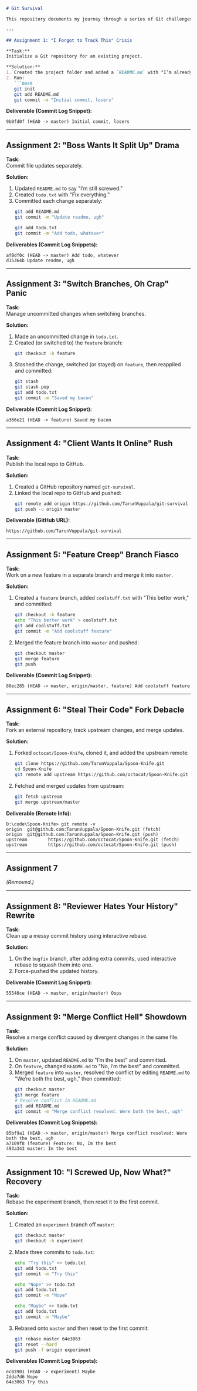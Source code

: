 ```markdown
# Git Survival

This repository documents my journey through a series of Git challenges designed to simulate real-world disasters. Below is a summary of each assignment (1 through 10), including the commands I ran and the final deliverables (commit logs, remote info) from my Git history.

---

## Assignment 1: "I Forgot to Track This" Crisis

**Task:**  
Initialize a Git repository for an existing project.

**Solution:**  
1. Created the project folder and added a `README.md` with "I’m already screwed."  
2. Ran:
   ```bash
   git init
   git add README.md
   git commit -m "Initial commit, losers"
   ```

**Deliverable (Commit Log Snippet):**
```
9b0fd0f (HEAD -> master) Initial commit, losers
```

---

## Assignment 2: "Boss Wants It Split Up" Drama

**Task:**  
Commit file updates separately.

**Solution:**  
1. Updated `README.md` to say "I’m still screwed."  
2. Created `todo.txt` with "Fix everything."  
3. Committed each change separately:
   ```bash
   git add README.md
   git commit -m "Update readme, ugh"

   git add todo.txt
   git commit -m "Add todo, whatever"
   ```

**Deliverables (Commit Log Snippets):**
```
af8df0c (HEAD -> master) Add todo, whatever
d15364b Update readme, ugh
```

---

## Assignment 3: "Switch Branches, Oh Crap" Panic

**Task:**  
Manage uncommitted changes when switching branches.

**Solution:**  
1. Made an uncommitted change in `todo.txt`.  
2. Created (or switched to) the `feature` branch:
   ```bash
   git checkout -b feature
   ```
3. Stashed the change, switched (or stayed) on `feature`, then reapplied and committed:
   ```bash
   git stash
   git stash pop
   git add todo.txt
   git commit -m "Saved my bacon"
   ```

**Deliverable (Commit Log Snippet):**
```
a366e21 (HEAD -> feature) Saved my bacon
```

---

## Assignment 4: "Client Wants It Online" Rush

**Task:**  
Publish the local repo to GitHub.

**Solution:**  
1. Created a GitHub repository named `git-survival`.  
2. Linked the local repo to GitHub and pushed:
   ```bash
   git remote add origin https://github.com/TarunVuppala/git-survival
   git push -u origin master
   ```

**Deliverable (GitHub URL):**
```
https://github.com/TarunVuppala/git-survival
```

---

## Assignment 5: "Feature Creep" Branch Fiasco

**Task:**  
Work on a new feature in a separate branch and merge it into `master`.

**Solution:**  
1. Created a `feature` branch, added `coolstuff.txt` with "This better work," and committed:
   ```bash
   git checkout -b feature
   echo "This better work" > coolstuff.txt
   git add coolstuff.txt
   git commit -m "Add coolstuff feature"
   ```
2. Merged the feature branch into `master` and pushed:
   ```bash
   git checkout master
   git merge feature
   git push
   ```

**Deliverable (Commit Log Snippet):**
```
88ec285 (HEAD -> master, origin/master, feature) Add coolstuff feature
```

---

## Assignment 6: "Steal Their Code" Fork Debacle

**Task:**  
Fork an external repository, track upstream changes, and merge updates.

**Solution:**  
1. Forked `octocat/Spoon-Knife`, cloned it, and added the upstream remote:
   ```bash
   git clone https://github.com/TarunVuppala/Spoon-Knife.git
   cd Spoon-Knife
   git remote add upstream https://github.com/octocat/Spoon-Knife.git
   ```
2. Fetched and merged updates from upstream:
   ```bash
   git fetch upstream
   git merge upstream/master
   ```

**Deliverable (Remote Info):**
```
D:\code\Spoon-Knife> git remote -v
origin  git@github.com:TarunVuppala/Spoon-Knife.git (fetch)
origin  git@github.com:TarunVuppala/Spoon-Knife.git (push)
upstream        https://github.com/octocat/Spoon-Knife.git (fetch)
upstream        https://github.com/octocat/Spoon-Knife.git (push)
```

---

## Assignment 7
*(Removed.)*

---

## Assignment 8: "Reviewer Hates Your History" Rewrite

**Task:**  
Clean up a messy commit history using interactive rebase.

**Solution:**  
1. On the `bugfix` branch, after adding extra commits, used interactive rebase to squash them into one.  
2. Force-pushed the updated history.

**Deliverable (Commit Log Snippet):**
```
55540ce (HEAD -> master, origin/master) Oops
```

---

## Assignment 9: "Merge Conflict Hell" Showdown

**Task:**  
Resolve a merge conflict caused by divergent changes in the same file.

**Solution:**  
1. On `master`, updated `README.md` to "I’m the best" and committed.  
2. On `feature`, changed `README.md` to "No, I’m the best" and committed.  
3. Merged `feature` into `master`, resolved the conflict by editing `README.md` to "We’re both the best, ugh," then committed:
   ```bash
   git checkout master
   git merge feature
   # Resolve conflict in README.md
   git add README.md
   git commit -m "Merge conflict resolved: Were both the best, ugh"
   ```

**Deliverables (Commit Log Snippets):**
```
85bf9a1 (HEAD -> master, origin/master) Merge conflict resolved: Were both the best, ugh
a7109f8 (feature) Feature: No, Im the best
493a343 master: Im the best
```

---

## Assignment 10: "I Screwed Up, Now What?" Recovery

**Task:**  
Rebase the experiment branch, then reset it to the first commit.

**Solution:**  
1. Created an `experiment` branch off `master`:
   ```bash
   git checkout master
   git checkout -b experiment
   ```
2. Made three commits to `todo.txt`:
   ```bash
   echo "Try this" >> todo.txt
   git add todo.txt
   git commit -m "Try this"

   echo "Nope" >> todo.txt
   git add todo.txt
   git commit -m "Nope"

   echo "Maybe" >> todo.txt
   git add todo.txt
   git commit -m "Maybe"
   ```
3. Rebased onto `master` and then reset to the first commit:
   ```bash
   git rebase master 64e3063
   git reset --hard 
   git push -f origin experiment
   ```

**Deliverables (Commit Log Snippets):**
```
ec03901 (HEAD -> experiment) Maybe
2dda7d6 Nope
64e3063 Try this
```
```
